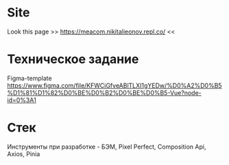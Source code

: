 # Site
Look this page >> https://meacom.nikitalieonov.repl.co/ <<

# Техническое задание
Figma-template https://www.figma.com/file/KFWCiGfveABlTLXI1gYEDw/%D0%A2%D0%B5%D1%81%D1%82%D0%BE%D0%B2%D0%BE%D0%B5-Vue?node-id=0%3A1

# Стек
Инструменты при разработке - БЭМ, Pixel Perfect, Composition Api, Axios, Pinia

